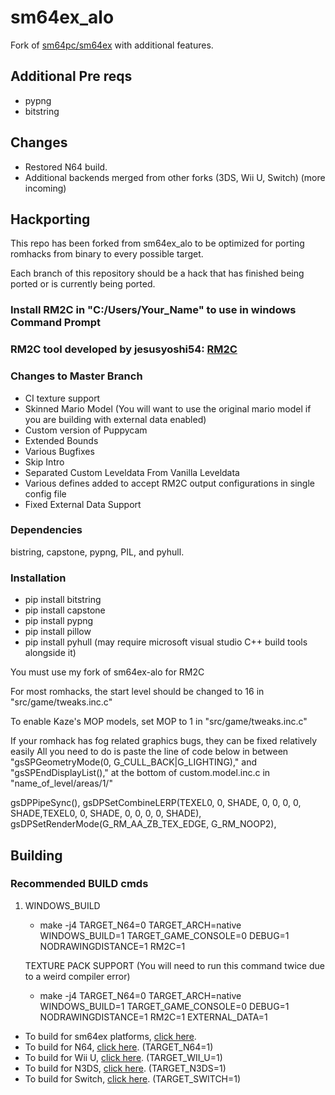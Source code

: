 # sm64ex_alo
Fork of [sm64pc/sm64ex](https://github.com/sm64pc/sm64ex/tree/nightly) with additional features. 

## Additional Pre reqs

 * pypng
 * bitstring

## Changes
 * Restored N64 build.
 * Additional backends merged from other forks (3DS, Wii U, Switch) (more incoming)

## Hackporting

This repo has been forked from sm64ex_alo to be optimized for porting romhacks from binary to every possible target.

Each branch of this repository should be a hack that has finished being ported or is currently being ported.

### Install RM2C in "C:/Users/Your_Name" to use in windows Command Prompt
### RM2C tool developed by jesusyoshi54: [RM2C](https://gitlab.com/scuttlebugraiser/rom-manger-2-c)

### Changes to Master Branch

 * CI texture support
 * Skinned Mario Model (You will want to use the original mario model if you are building with external data enabled)
 * Custom version of Puppycam
 * Extended Bounds
 * Various Bugfixes
 * Skip Intro
 * Separated Custom Leveldata From Vanilla Leveldata
 * Various defines added to accept RM2C output configurations in single config file
 * Fixed External Data Support

### Dependencies
bistring, capstone, pypng, PIL, and pyhull.

### Installation

* pip install bitstring
* pip install capstone
* pip install pypng
* pip install pillow
* pip install pyhull (may require microsoft visual studio C++ build tools alongside it)

You must use my fork of sm64ex-alo for RM2C

For most romhacks, the start level should be changed to 16 in "src/game/tweaks.inc.c"

To enable Kaze's MOP models, set MOP to 1 in "src/game/tweaks.inc.c"

If your romhack has fog related graphics bugs, they can be fixed relatively easily
All you need to do is paste the line of code below in between "gsSPGeometryMode(0, G_CULL_BACK|G_LIGHTING)," and "gsSPEndDisplayList(),"
at the bottom of custom.model.inc.c in "name_of_level/areas/1/"

gsDPPipeSync(),
gsDPSetCombineLERP(TEXEL0, 0, SHADE, 0, 0, 0, 0, SHADE,TEXEL0, 0, SHADE, 0, 0, 0, 0, SHADE),
gsDPSetRenderMode(G_RM_AA_ZB_TEX_EDGE, G_RM_NOOP2),

## Building

### Recommended BUILD cmds

 1. WINDOWS_BUILD
	* make -j4 TARGET_N64=0 TARGET_ARCH=native WINDOWS_BUILD=1 TARGET_GAME_CONSOLE=0 DEBUG=1 NODRAWINGDISTANCE=1 RM2C=1
	
    TEXTURE PACK SUPPORT (You will need to run this command twice due to a weird compiler error)
	* make -j4 TARGET_N64=0 TARGET_ARCH=native WINDOWS_BUILD=1 TARGET_GAME_CONSOLE=0 DEBUG=1 NODRAWINGDISTANCE=1 RM2C=1 EXTERNAL_DATA=1
        

 * To build for sm64ex platforms, [click here](https://github.com/sm64pc/sm64ex/blob/nightly/README.md).
 * To build for N64, [click here](https://github.com/n64decomp/sm64/blob/master/README.md). (TARGET_N64=1)
 * To build for Wii U, [click here](https://github.com/aboood40091/sm64-port/blob/master/README.md). (TARGET_WII_U=1)
 * To build for N3DS, [click here](https://github.com/sm64-port/sm64_3ds/blob/master/README.md). (TARGET_N3DS=1)
 * To build for Switch, [click here](https://github.com/fgsfdsfgs/sm64ex/blob/switch/README.md). (TARGET_SWITCH=1)
